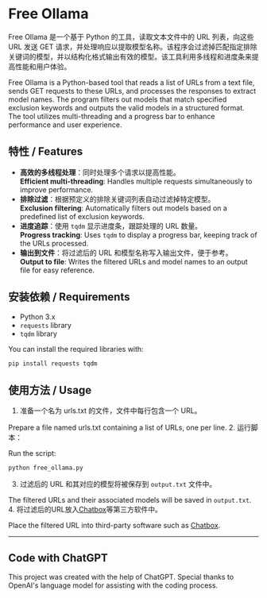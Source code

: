 # Free Ollama

Free Ollama 是一个基于 Python 的工具，读取文本文件中的 URL 列表，向这些 URL 发送 GET 请求，并处理响应以提取模型名称。该程序会过滤掉匹配指定排除关键词的模型，并以结构化格式输出有效的模型。该工具利用多线程和进度条来提高性能和用户体验。

Free Ollama is a Python-based tool that reads a list of URLs from a text file, sends GET requests to these URLs, and processes the responses to extract model names. The program filters out models that match specified exclusion keywords and outputs the valid models in a structured format. The tool utilizes multi-threading and a progress bar to enhance performance and user experience.

## 特性 / Features

- **高效的多线程处理**：同时处理多个请求以提高性能。  
  **Efficient multi-threading**: Handles multiple requests simultaneously to improve performance.
- **排除过滤**：根据预定义的排除关键词列表自动过滤掉特定模型。  
  **Exclusion filtering**: Automatically filters out models based on a predefined list of exclusion keywords.
- **进度追踪**：使用 `tqdm` 显示进度条，跟踪处理的 URL 数量。  
  **Progress tracking**: Uses `tqdm` to display a progress bar, keeping track of the URLs processed.
- **输出到文件**：将过滤后的 URL 和模型名称写入输出文件，便于参考。  
  **Output to file**: Writes the filtered URLs and model names to an output file for easy reference.

## 安装依赖 / Requirements

- Python 3.x  
- `requests` library  
- `tqdm` library

You can install the required libraries with:

```bash
pip install requests tqdm
```
## 使用方法 / Usage
 1. 准备一个名为 urls.txt 的文件，文件中每行包含一个 URL。

Prepare a file named urls.txt containing a list of URLs, one per line.
 2. 运行脚本：

Run the script:
```bash
python free_ollama.py
```
 3. 过滤后的 URL 和其对应的模型将被保存到 `output.txt` 文件中。

The filtered URLs and their associated models will be saved in `output.txt`.
 4. 将过滤后的URL放入[Chatbox](https://chatboxai.app/)等第三方软件中。
 
Place the filtered URL into third-party software such as [Chatbox](https://chatboxai.app/).

-----
## Code with ChatGPT
This project was created with the help of ChatGPT. Special thanks to OpenAI's language model for assisting with the coding process.
